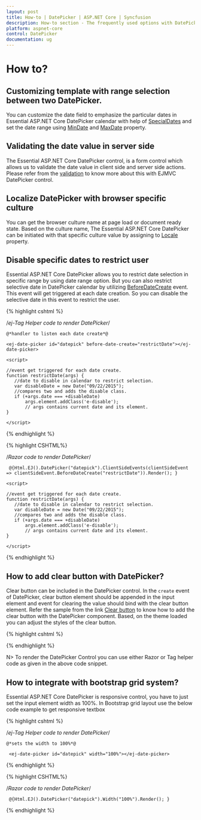 ```yaml
---
layout: post
title: How-to | DatePicker | ASP.NET Core | Syncfusion
description: How-to section - The frequently used options with DatePicker 
platform: aspnet-core
control: DatePicker
documentation: ug
---
```

# How to?

## Customizing template with range selection between two DatePicker. 

You can customize the date field to emphasize the particular dates in Essential ASP.NET Core  DatePicker calendar with help of [SpecialDates](http://help.syncfusion.com/js/api/ejdatepicker#members:specialdates) and set the date range using [MinDate](http://help.syncfusion.com/js/api/ejdatepicker#members:mindate) and [MaxDate](http://help.syncfusion.com/js/api/ejdatepicker#members:maxdate) property. 

## Validating the date value in server side
	
The Essential ASP.NET Core DatePicker control, is a form control which  allows us to validate the date value in client side and server side actions. Please refer from the [validation](https://www.syncfusion.com/kb/5433/how-to-achieve-the-required-field-validation-for-datepicker-control-in-asp-net-mvc) to know more about this with EJMVC DatePicker control.

## Localize DatePicker with browser specific culture

You can get the browser culture name at page load or document ready state. Based on the culture name, The Essential ASP.NET Core DatePicker can be initiated with that specific culture value by assigning to [Locale](http://help.syncfusion.com/js/api/ejdatepicker#members:locale) property. 

## Disable specific dates to restrict user

Essential ASP.NET Core DatePicker allows you to restrict date selection in specific range by using date range option. But you can also restrict selective date in DatePicker calendar by utilizing [BeforeDateCreate](http://help.syncfusion.com/js/api/ejdatepicker#events:beforedatecreate) event. This event will get triggered at each date creation. So you can disable the selective date in this event to restrict the user.

{% highlight cshtml %}

/*ej-Tag Helper code to render DatePicker*/

    @*handler to listen each date create*@

    <ej-date-picker id="datepick" before-date-create="restrictDate"></ej-date-picker>

    <script>   
   
    //event get triggered for each date create.
    function restrictDate(args) {
       //date to disable in calendar to restrict selection.
       var disableDate = new Date("09/22/2015"); 
       //compares two and adds the disable class.
       if (+args.date === +disableDate)                
           args.element.addClass('e-disable');  
           // args contains current date and its element.          
    }
         
    </script>


{% endhighlight %}

{% highlight CSHTML%}

/*Razor code to render DatePicker*/

     @{Html.EJ().DatePicker("datepick").ClientSideEvents(clientSideEvent => clientSideEvent.BeforeDateCreate("restrictDate")).Render(); }

    <script>   
   
    //event get triggered for each date create.
    function restrictDate(args) {
       //date to disable in calendar to restrict selection.
       var disableDate = new Date("09/22/2015"); 
       //compares two and adds the disable class.
       if (+args.date === +disableDate)                
           args.element.addClass('e-disable');  
           // args contains current date and its element.          
    }
         
    </script>


{% endhighlight %}

## How to add clear button with DatePicker?

Clear button can be included in the DatePicker control. In the `create` event of DatePicker, clear button element should be appended in the input element and event for clearing the value should bind with the clear button element. Refer the sample from the link [Clear button](http://jsplayground.syncfusion.com/mmdn4d0q) to know how to add the clear button with the DatePicker component. Based, on the theme loaded you can adjust the styles of the clear button.

{% highlight cshtml %}

<ej-date-picker id="date" create="Created" value="System.DateTime.Now"></ej-date-picker>

<script>
    function Created() {
        if (this.innerWrapper.find('.e-clear-date').length == 0) {
            this.innerWrapper.append("<span class='e-clear-date e-icon'></span>"); // create and append the 'div' element to the calendar
            this._on($('.e-clear-date', this.innerWrapper), "click", function () { this.option('value', null); if (!this.model.displayInline) this.hide(); }); // bind the 'Click' event to that 'div' element
        }
    }
</script>

<style>
    /*styles for clear button*/ 
    .e-clear-date {
        text-align: center;
        position: absolute;
        right: 24px;
        top: 0;
        background: #ececec;
        width: 21px !important;
        height: 100% !important;
        margin-top: -16px !important;
    }

    .e-clear-date:hover {
        background: #86cbea;
        cursor: pointer;
    }

    .e-clear-date:before {
        content: "\e605";
        font-size: 16px;
        line-height: 1.8;
    }
    /*end of styles*/ 
</style>

{% endhighlight %}


N> To render the DatePicker Control you can use either Razor or Tag helper code as given in the above code snippet.

## How to integrate with bootstrap grid system? 

Essential ASP.NET Core  DatePicker is responsive control, you have to just set the input element width as 100%. In Bootstrap grid layout use the below code example to get responsive textbox 

{% highlight cshtml %}

/*ej-Tag Helper code to render DatePicker*/

    @*sets the width to 100%*@

     <ej-date-picker id="datepick" width="100%"></ej-date-picker>


{% endhighlight %}

{% highlight CSHTML%}

/*Razor code to render DatePicker*/

     @{Html.EJ().DatePicker("datepick").Width("100%").Render(); }


{% endhighlight %}


